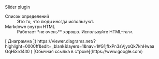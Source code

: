 Slider plugin 
<dl>
  <dt>Список определений</dt>
  <dd>Это то, что люди иногда используют.</dd>

  <dt>Markdown внутри HTML</dt>
  <dd>Работает *не очень** хорошо. Используйте HTML-<em>теги</em>.</dd>
  
</dl>
[ Диаграмма ]( https://viewer.diagrams.net/?highlight=0000ff&edit=_blank&layers=1&nav=1#G1jfIxPn3sVjyoQk7khHwaaGqHiSrd4it0 )
[Обычная ссылка в строке](https://www.google.com)
